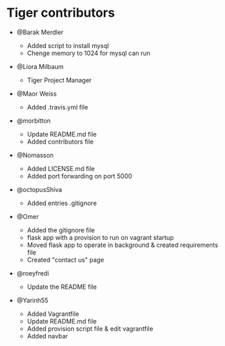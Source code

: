 # Tiger contributors
- @Barak Merdler
   - Added script to install mysql
   - Chenge memory to 1024 for mysql can run

- @Liora Milbaum
   - Tiger Project Manager

- @Maor Weiss
   - Added .travis.yml file

- @morbitton
   - Update README.md file
   - Added contributors file

- @Nomasson
   - Added LICENSE.md file
   - Added port forwarding on port 5000

- @octopusShiva
   - Added entries .gitignore

- @Omer
   - Added the gitignore file
   - flask app with a provision to run on vagrant startup
   - Moved flask app to operate in background & created requirements file
   - Created "contact us" page

- @roeyfredi
   - Update the README file

- @Yarinh55
   - Added Vagrantfile
   - Update README.md file
   - Added provision script file & edit vagrantfile
   - Added navbar
